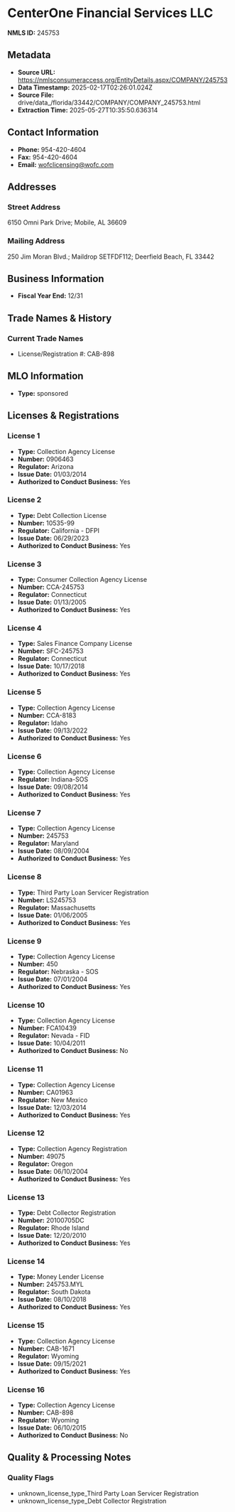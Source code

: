 # CenterOne Financial Services LLC

**NMLS ID:** 245753

## Metadata
- **Source URL:** https://nmlsconsumeraccess.org/EntityDetails.aspx/COMPANY/245753
- **Data Timestamp:** 2025-02-17T02:26:01.024Z
- **Source File:** drive/data_/florida/33442/COMPANY/COMPANY_245753.html
- **Extraction Time:** 2025-05-27T10:35:50.636314

## Contact Information
- **Phone:** 954-420-4604
- **Fax:** 954-420-4604
- **Email:** wofclicensing@wofc.com

## Addresses
### Street Address
6150 Omni Park Drive; Mobile, AL 36609

### Mailing Address
250 Jim Moran Blvd.; Maildrop SETFDF112; Deerfield Beach, FL 33442

## Business Information
- **Fiscal Year End:** 12/31

## Trade Names & History
### Current Trade Names
- License/Registration #: CAB-898

## MLO Information
- **Type:** sponsored

## Licenses & Registrations

### License 1
- **Type:** Collection Agency License
- **Number:** 0906463
- **Regulator:** Arizona
- **Issue Date:** 01/03/2014
- **Authorized to Conduct Business:** Yes

### License 2
- **Type:** Debt Collection License
- **Number:** 10535-99
- **Regulator:** California - DFPI
- **Issue Date:** 06/29/2023
- **Authorized to Conduct Business:** Yes

### License 3
- **Type:** Consumer Collection Agency License
- **Number:** CCA-245753
- **Regulator:** Connecticut
- **Issue Date:** 01/13/2005
- **Authorized to Conduct Business:** Yes

### License 4
- **Type:** Sales Finance Company License
- **Number:** SFC-245753
- **Regulator:** Connecticut
- **Issue Date:** 10/17/2018
- **Authorized to Conduct Business:** Yes

### License 5
- **Type:** Collection Agency License
- **Number:** CCA-8183
- **Regulator:** Idaho
- **Issue Date:** 09/13/2022
- **Authorized to Conduct Business:** Yes

### License 6
- **Type:** Collection Agency License
- **Regulator:** Indiana-SOS
- **Issue Date:** 09/08/2014
- **Authorized to Conduct Business:** Yes

### License 7
- **Type:** Collection Agency License
- **Number:** 245753
- **Regulator:** Maryland
- **Issue Date:** 08/09/2004
- **Authorized to Conduct Business:** Yes

### License 8
- **Type:** Third Party Loan Servicer Registration
- **Number:** LS245753
- **Regulator:** Massachusetts
- **Issue Date:** 01/06/2005
- **Authorized to Conduct Business:** Yes

### License 9
- **Type:** Collection Agency License
- **Number:** 450
- **Regulator:** Nebraska - SOS
- **Issue Date:** 07/01/2004
- **Authorized to Conduct Business:** Yes

### License 10
- **Type:** Collection Agency License
- **Number:** FCA10439
- **Regulator:** Nevada - FID
- **Issue Date:** 10/04/2011
- **Authorized to Conduct Business:** No

### License 11
- **Type:** Collection Agency License
- **Number:** CA01963
- **Regulator:** New Mexico
- **Issue Date:** 12/03/2014
- **Authorized to Conduct Business:** Yes

### License 12
- **Type:** Collection Agency Registration
- **Number:** 49075
- **Regulator:** Oregon
- **Issue Date:** 06/10/2004
- **Authorized to Conduct Business:** Yes

### License 13
- **Type:** Debt Collector Registration
- **Number:** 20100705DC
- **Regulator:** Rhode Island
- **Issue Date:** 12/20/2010
- **Authorized to Conduct Business:** Yes

### License 14
- **Type:** Money Lender License
- **Number:** 245753.MYL
- **Regulator:** South Dakota
- **Issue Date:** 08/10/2018
- **Authorized to Conduct Business:** Yes

### License 15
- **Type:** Collection Agency License
- **Number:** CAB-1671
- **Regulator:** Wyoming
- **Issue Date:** 09/15/2021
- **Authorized to Conduct Business:** Yes

### License 16
- **Type:** Collection Agency License
- **Number:** CAB-898
- **Regulator:** Wyoming
- **Issue Date:** 06/10/2015
- **Authorized to Conduct Business:** No

## Quality & Processing Notes
### Quality Flags
- unknown_license_type_Third Party Loan Servicer Registration
- unknown_license_type_Debt Collector Registration
